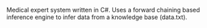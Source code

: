 Medical expert system written in C#. Uses a forward chaining based inference engine to infer data from a knowledge base (data.txt).
